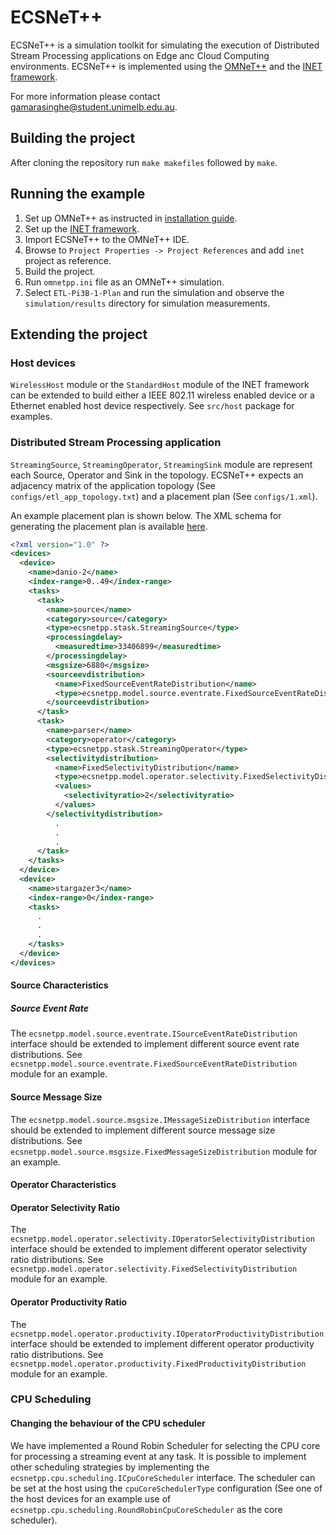 # ECSNeT++
ECSNeT++ is a simulation toolkit for simulating the execution of 
Distributed Stream Processing applications on Edge anc Cloud Computing environments. 
ECSNeT++ is implemented using the [OMNeT++](https://omnetpp.org/) and the [INET framework](https://inet.omnetpp.org/).

For more information please contact [gamarasinghe@student.unimelb.edu.au](mailto:gamarasinghe@student.unimelb.edu.au).

## Building the project

After cloning the repository run ```make makefiles``` followed by ```make```.

## Running the example

1. Set up OMNeT++ as instructed in [installation guide](https://doc.omnetpp.org/omnetpp/InstallGuide.pdf).
2. Set up the [INET framework](https://inet.omnetpp.org/Installation.html).
3. Import ECSNeT++ to the OMNeT++ IDE.
4. Browse to ```Project Properties -> Project References``` and add ```inet``` project as reference.
5. Build the project.
6. Run ```omnetpp.ini``` file as an OMNeT++ simulation.
7. Select ```ETL-Pi3B-1-Plan``` and run the simulation and observe the ```simulation/results``` directory for simulation measurements.

## Extending the project

### Host devices

```WirelessHost``` module or the ```StandardHost``` module of the INET framework can be extended to build either a IEEE 802.11 wireless enabled device or a Ethernet enabled host device respectively.
See ```src/host``` package for examples.

### Distributed Stream Processing application

```StreamingSource```, ```StreamingOperator```, ```StreamingSink``` module are represent each Source, Operator and Sink in the topology. ECSNeT++
expects an adjacency matrix of the application topology (See ```configs/etl_app_topology.txt```) and a placement plan
(See ```configs/1.xml```). 

An example placement plan is shown below. The XML schema for generating the placement plan is available [here](https://github.com/sedgecloud/ECSNeTpp/blob/master/src/configs/placement-plan-schema.xsd).

```xml
<?xml version="1.0" ?>
<devices>
  <device>
    <name>danio-2</name>
    <index-range>0..49</index-range>
    <tasks>
      <task>
        <name>source</name>
        <category>source</category>
        <type>ecsnetpp.stask.StreamingSource</type>
        <processingdelay>
          <measuredtime>33406899</measuredtime>
        </processingdelay>
        <msgsize>6880</msgsize>
        <sourceevdistribution>
          <name>FixedSourceEventRateDistribution</name>
          <type>ecsnetpp.model.source.eventrate.FixedSourceEventRateDistribution</type>
        </sourceevdistribution>			
      </task>
      <task>
        <name>parser</name>
        <category>operator</category>
        <type>ecsnetpp.stask.StreamingOperator</type>
        <selectivitydistribution>
          <name>FixedSelectivityDistribution</name>
          <type>ecsnetpp.model.operator.selectivity.FixedSelectivityDistribution</type>
          <values>
            <selectivityratio>2</selectivityratio>
          </values>
        </selectivitydistribution>
          .
          .
          .
      </task>
    </tasks>
  </device>
  <device>
    <name>stargazer3</name>
    <index-range>0</index-range>
    <tasks>
      .
      .
      .
    </tasks>
  </device>
</devices>
```

#### Source Characteristics

##### Source Event Rate
The `ecsnetpp.model.source.eventrate.ISourceEventRateDistribution` interface should be extended to implement different source event rate distributions.
See `ecsnetpp.model.source.eventrate.FixedSourceEventRateDistribution` module for an example.

#### Source Message Size
The `ecsnetpp.model.source.msgsize.IMessageSizeDistribution` interface should be extended to implement different source message size distributions. 
See `ecsnetpp.model.source.msgsize.FixedMessageSizeDistribution` module for an example.

#### Operator Characteristics

#### Operator Selectivity Ratio
The `ecsnetpp.model.operator.selectivity.IOperatorSelectivityDistribution` interface should be extended to implement different operator selectivity ratio distributions.
See `ecsnetpp.model.operator.selectivity.FixedSelectivityDistribution` module for an example.

#### Operator Productivity Ratio
The `ecsnetpp.model.operator.productivity.IOperatorProductivityDistribution` interface should be extended to implement different operator productivity ratio distributions.
See `ecsnetpp.model.operator.productivity.FixedProductivityDistribution` module for an example.

### CPU Scheduling

#### Changing the behaviour of the CPU scheduler
We have implemented a Round Robin Scheduler for selecting the CPU core for processing a streaming event at any task. It is possible to implement other scheduling strategies by implementing the `ecsnetpp.cpu.scheduling.ICpuCoreScheduler` interface.
The scheduler can be set at the host using the `cpuCoreSchedulerType` configuration (See one of the host devices for an example use of `ecsnetpp.cpu.scheduling.RoundRobinCpuCoreScheduler` as the core scheduler).
